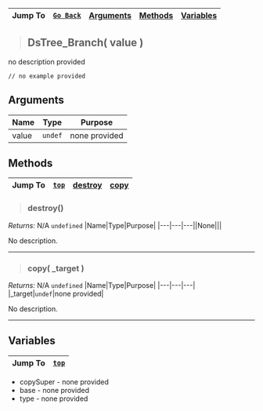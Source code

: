 |Jump To|[`Go Back`]()|[Arguments](#arguments)|[Methods](#methods)|[Variables](#variables)|
|---|---|---|---|---|
>## DsTree_Branch( value )
no description provided
```GML
// no example provided
```
## Arguments
|Name|Type|Purpose|
|---|---|---|
|value|`undef`|none provided|

## Methods
|Jump To|[`top`](#)|[**destroy**](#destroy)|[**copy**](#copy-_target-)|
|---|---|---|---|
> ### destroy()
*Returns:* N/A `undefined`
|Name|Type|Purpose|
|---|---|---||None|||

No description.
***
> ### copy( _target )
*Returns:* N/A `undefined`
|Name|Type|Purpose|
|---|---|---|
|_target|`undef`|none provided|

No description.
***

## Variables
|Jump To|[`top`](#)|
|---|---|
* copySuper - none provided
* base - none provided
* type - none provided
